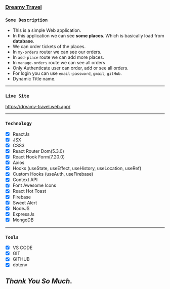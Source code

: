 ### [Dreamy Travel](https://dreamy-travel.web.app/)

### `Some Description`

- This is a simple Web application.
- In this application we can see **some places**. Which is basically load from **database**.
- We can order tickets of the places.
- In `my-orders` router we can see our orders.
- In `add-place` route we can add more places.
- In `manage-orders` route we can see all orders
- Only Authenticate user can order, add or see all orders.
- For login you can use `email-password`, `gmail`, `gitHub`.
- Dynamic Title name.

---

### `Live Site`

https://dreamy-travel.web.app/

---

### `Technology`

- [x] ReactJs
- [x] JSX
- [x] CSS3
- [x] React Router Dom(5.3.0)
- [x] React Hook Form(7.20.0)
- [x] Axios
- [x] Hooks (useState, useEffect, useHistory, useLocation, useRef)
- [x] Custom Hooks (useAuth, useFirebase)
- [x] Context API
- [x] Font Awesome Icons
- [x] React Hot Toast
- [x] Firebase
- [x] Sweet Alert
- [x] NodeJS
- [x] ExpressJs
- [x] MongoDB

---

### `Tools`

- [x] VS CODE
- [x] GIT
- [x] GITHUB
- [x] dotenv

## _Thank You So Much_.
